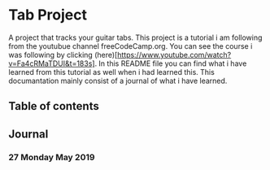 # Tab Project
A project that tracks your guitar tabs. This project is a tutorial i am following from the youtubue channel freeCodeCamp.org. You can see the course i was following by clicking (here)[https://www.youtube.com/watch?v=Fa4cRMaTDUI&t=183s]. In this README file you can find what i have learned from this tutorial as well when i had learned this. This documantation mainly consist of a journal of what i have learned.

## Table of contents

## Journal
### 27 Monday May 2019
